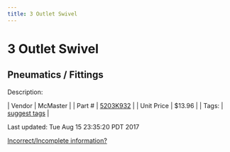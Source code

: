 ```yaml
---
title: 3 Outlet Swivel
---
```


# 3 Outlet Swivel
## Pneumatics / Fittings
Description: 	 

| Vendor | McMaster | 
| Part # | [5203K932](https://www.mcmaster.com/#5203K932) | 
| Unit Price | $13.96 | 
| Tags: | [suggest tags](https://docs.google.com/forms/d/e/1FAIpQLSeWyY8v3RgOty-MyWmh9U0iivNYN_molChYyS-0U-o-kOAv_g/viewform) | 

Last updated: Tue Aug 15 23:35:20 PDT 2017

 [Incorrect/Incomplete information?](https://docs.google.com/forms/d/e/1FAIpQLSeWyY8v3RgOty-MyWmh9U0iivNYN_molChYyS-0U-o-kOAv_g/viewform)